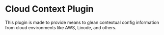 # Cloud Context Plugin

This plugin is made to provide means to glean contextual config information from cloud environments like AWS, Linode, and others.


